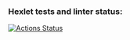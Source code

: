 ### Hexlet tests and linter status:
[![Actions Status](https://github.com/ciquine/frontend-project-44/actions/workflows/hexlet-check.yml/badge.svg)](https://github.com/ciquine/frontend-project-44/actions)